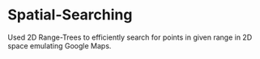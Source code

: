 # Spatial-Searching

Used 2D Range-Trees to efficiently search for points in given range in 2D space emulating Google Maps.
